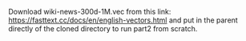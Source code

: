 Download wiki-news-300d-1M.vec from this link: https://fasttext.cc/docs/en/english-vectors.html and put in the parent directly of the cloned directory to run part2 from scratch.
